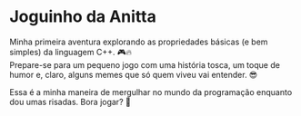 
# Joguinho da Anitta 

Minha primeira aventura explorando as propriedades básicas (e bem simples) da linguagem C++. 🎮🔥  
Prepare-se para um pequeno jogo com uma história tosca, um toque de humor e, claro, alguns memes que só quem viveu vai entender. 😎  

Essa é a minha maneira de mergulhar no mundo da programação enquanto dou umas risadas. Bora jogar? 👾  
